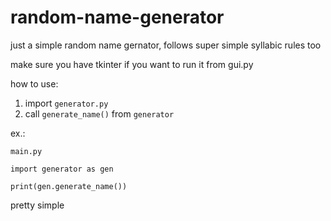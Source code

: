 # random-name-generator
just a simple random name gernator, follows super simple syllabic rules too

make sure you have tkinter if you want to run it from gui.py

how to use:
1. import `generator.py`
2. call `generate_name()` from `generator`

ex.:

`main.py`
```
import generator as gen

print(gen.generate_name())
```

pretty simple
